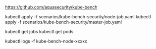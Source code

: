 https://github.com/aquasecurity/kube-bench

kubectl apply -f scenarios/kube-bench-security/node-job.yaml
kubectl apply -f scenarios/kube-bench-security/master-job.yaml

kubectl get jobs
kubectl get pods

kubectl logs -f kube-bench-node-xxxxx


